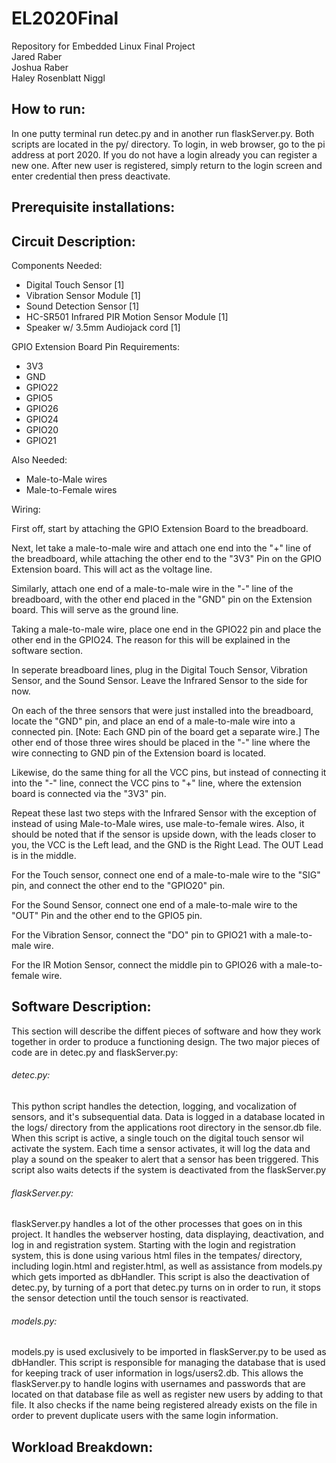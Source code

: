 # EL2020Final<br />
Repository for Embedded Linux Final Project<br />
Jared Raber<br />
Joshua Raber<br />
Haley Rosenblatt Niggl<br />

## How to run:<br />
In one putty terminal run detec.py and in another run flaskServer.py. Both scripts are located in the py/ directory.
To login, in web browser, go to the pi address at port 2020. If you do not have a login already you can register a new one. After new user is registered, simply return to the login screen and enter credential then press deactivate.

## Prerequisite installations:<br />

## Circuit Description:<br />
Components Needed: <br />
- Digital Touch Sensor [1]<br />
- Vibration Sensor Module [1]<br />
- Sound Detection Sensor [1]<br />
- HC-SR501 Infrared PIR Motion Sensor Module [1]<br />
- Speaker w/ 3.5mm Audiojack cord [1]<br />

GPIO Extension Board Pin Requirements:<br />
- 3V3<br />
- GND<br />
- GPIO22<br />
- GPIO5<br />
- GPIO26<br />
- GPIO24<br />
- GPIO20<br />
- GPIO21<br />

Also Needed:<br />
- Male-to-Male wires<br />
- Male-to-Female wires<br />

Wiring:<br />

First off, start by attaching the GPIO Extension Board to the breadboard.<br />

Next, let take a male-to-male wire and attach one end into the "+" line of the breadboard, while attaching the other end to the "3V3" Pin on the 
GPIO Extension board. This will act as the voltage line.<br />

Similarly, attach one end of a male-to-male wire in the "-" line of the breadboard, with the other end placed in the "GND" pin on the Extension board.
This will serve as the ground line.<br />

Taking a male-to-male wire, place one end in the GPIO22 pin and place the other end in the GPIO24. The reason for this will be explained in the 
software section.<br />

In seperate breadboard lines, plug in the Digital Touch Sensor, Vibration Sensor, and the Sound Sensor. Leave the Infrared Sensor to the side for now.<br />

On each of the three sensors that were just installed into the breadboard, locate the "GND" pin, and place an end of a male-to-male wire into a connected
pin. [Note: Each GND pin of the board get a separate wire.] The other end of those three wires should be placed in the "-" line where the wire connecting
to GND pin of the Extension board is located.<br />

Likewise, do the same thing for all the VCC pins, but instead of connecting it into the "-" line, connect the VCC pins to "+" line, where the extension
board is connected via the "3V3" pin.<br />

Repeat these last two steps with the Infrared Sensor with the exception of instead of using Male-to-Male wires, use male-to-female wires. Also, it should be noted that if the sensor is upside down, with the leads closer to you, the VCC is the Left lead, and the GND is the Right Lead. The OUT Lead is in the middle.<br />

For the Touch sensor, connect one end of a male-to-male wire to the "SIG" pin, and connect the other end to the "GPIO20" pin.<br />

For the Sound Sensor, connect one end of a male-to-male wire to the "OUT" Pin and the other end to the GPIO5 pin.<br />

For the Vibration Sensor, connect the "DO" pin to GPIO21 with a male-to-male wire.<br />

For the IR Motion Sensor, connect the middle pin to GPIO26 with a male-to-female wire.<br />

## Software Description:<br />
This section will describe the diffent pieces of software and how they work together in order to produce a functioning design. The two major pieces of code are in detec.py and flaskServer.py:<br />
  ###### detec.py:<br />
  This python script handles the detection, logging, and vocalization of sensors, and it's subsequential data. Data is logged                in a database located in the logs/ directory from the applications root directory in the sensor.db file. When this script is            active, a single touch on the digital touch sensor wil activate the system. Each time a sensor activates, it will log the                data and play a sound on the speaker to alert that a sensor has been triggered. This script also waits detects if the system            is deactivated from the flaskServer.py<br />
  ###### flaskServer.py:<br />
   flaskServer.py handles a lot of the other processes that goes on in this project. It handles the webserver hosting, data                displaying, deactivation, and log in and registration system. Starting with the login and registration system, this is done              using various html files in the tempates/ directory, including login.html and register.html, as well as assistance from                  models.py which gets imported as dbHandler. This script is also the deactivation of detec.py, by turning of a port that detec.py turns on in order to run, it stops the sensor detection until the touch sensor is reactivated.<br />
           
 ###### models.py:<br />
  models.py is used exclusively to be imported in flaskServer.py to be used as dbHandler. This script is responsible for managing the database that is used for keeping track of user information in logs/users2.db. This allows the flaskServer.py to handle logins with usernames and passwords that are located on that database file as well as register new users by adding to that file. It also checks if the name being registered already exists on the file in order to prevent duplicate users with the same login information.<br />

## Workload Breakdown:<br />
